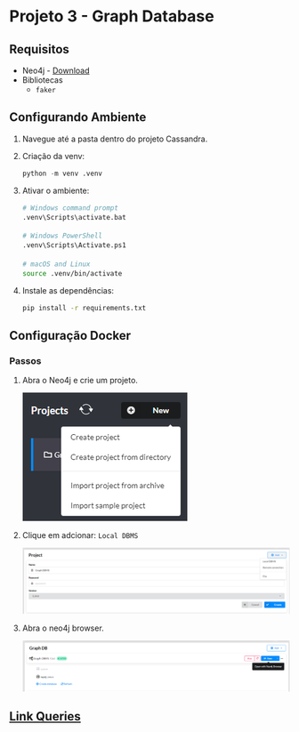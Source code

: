 # Projeto 3 - Graph Database

## Requisitos

- Neo4j - [Download](https://neo4j.com/docs/desktop-manual/current/installation/download-installation/)
- Bibliotecas
  - `faker`

## Configurando Ambiente

1.  Navegue até a pasta dentro do projeto Cassandra.

2.  Criação da venv:

    ```python
    python -m venv .venv
    ```

3.  Ativar o ambiente:

    ```bash
    # Windows command prompt
    .venv\Scripts\activate.bat

    # Windows PowerShell
    .venv\Scripts\Activate.ps1

    # macOS and Linux
    source .venv/bin/activate
    ```

4.  Instale as dependências:

    ```bash
    pip install -r requirements.txt
    ```

## Configuração Docker


### Passos

1.  Abra o Neo4j e crie um projeto.

    ![projeto](../figs/neo-conexao.png)

2.  Clique em adcionar: `Local DBMS`

    ![projeto](../figs/neo-conexao2.png)


3.  Abra o neo4j browser.

    ![projeto](../figs/open-neo-browser.png)


## [Link Queries](/Neo4j/queries.md)

